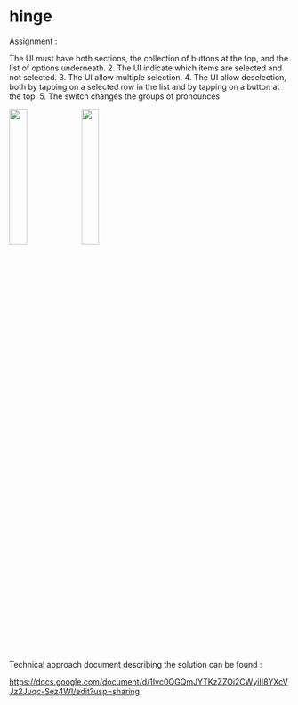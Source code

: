 # hinge
Assignment : 

The UI must have both sections, the collection of buttons at the top, and the list of options
underneath.
2. The UI indicate which items are selected and not selected.
3. The UI allow multiple selection.
4. The UI allow deselection, both by tapping on a selected row in the list and by
tapping on a button at the top.
5. The switch changes the groups of pronounces

<img src="https://user-images.githubusercontent.com/649080/230921526-c32fdfe8-7e6c-488b-ab97-3399e66ce21e.png" width="25%">  <img src="https://user-images.githubusercontent.com/649080/230921812-96e30312-e9f0-4500-bc7d-aa3414d43e6c.png" width="25%">

Technical approach document describing the solution can be found : 

https://docs.google.com/document/d/1Ivc0QGQmJYTKzZZOi2CWyiII8YXcVJz2Juqc-Sez4WI/edit?usp=sharing
